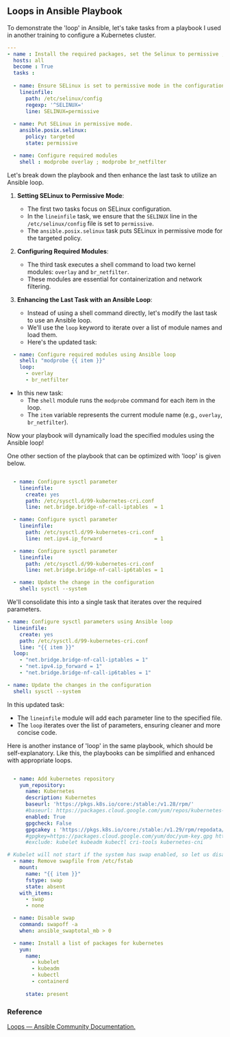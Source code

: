 ## Loops in Ansible Playbook

To demonstrate the 'loop' in Ansible, let's take tasks from a playbook I used in another training to configure a Kubernetes cluster.

```yaml
---
- name : Install the required packages, set the Selinux to permissive , disable the swap etc 
  hosts: all
  become : True
  tasks :
  
  - name: Ensure SELinux is set to permissive mode in the configuration file 
    lineinfile:
      path: /etc/selinux/config
      regexp: '^SELINUX='
      line: SELINUX=permissive
  
  - name: Put SELinux in permissive mode.
    ansible.posix.selinux:
      policy: targeted
      state: permissive

  - name: Configure required modules
    shell : modprobe overlay ; modprobe br_netfilter
```

Let's break down the playbook and then enhance the last task to utilize an Ansible loop.

1. **Setting SELinux to Permissive Mode**:
   - The first two tasks focus on SELinux configuration.
   - In the `lineinfile` task, we ensure that the `SELINUX` line in the `/etc/selinux/config` file is set to `permissive`.
   - The `ansible.posix.selinux` task puts SELinux in permissive mode for the targeted policy.

2. **Configuring Required Modules**:
   - The third task executes a shell command to load two kernel modules: `overlay` and `br_netfilter`.
   - These modules are essential for containerization and network filtering.

3. **Enhancing the Last Task with an Ansible Loop**:
   - Instead of using a shell command directly, let's modify the last task to use an Ansible loop.
   - We'll use the `loop` keyword to iterate over a list of module names and load them.
   - Here's the updated task:

```yaml
  - name: Configure required modules using Ansible loop
    shell: "modprobe {{ item }}"
    loop:
      - overlay
      - br_netfilter
```

   - In this new task:
     - The `shell` module runs the `modprobe` command for each item in the loop.
     - The `item` variable represents the current module name (e.g., `overlay`, `br_netfilter`).

Now your playbook will dynamically load the specified modules using the Ansible loop!

One other section of the playbook that can be optimized with 'loop' is given below.

```yaml

  - name: Configure sysctl parameter 
    lineinfile:
      create: yes
      path: /etc/sysctl.d/99-kubernetes-cri.conf
      line: net.bridge.bridge-nf-call-iptables  = 1

  - name: Configure sysctl parameter 
    lineinfile:
      path: /etc/sysctl.d/99-kubernetes-cri.conf
      line: net.ipv4.ip_forward                 = 1

  - name: Configure sysctl parameter 
    lineinfile:
      path: /etc/sysctl.d/99-kubernetes-cri.conf
      line: net.bridge.bridge-nf-call-ip6tables = 1

  - name: Update the change in the configuration 
    shell: sysctl --system

```

We'll consolidate this into a single task that iterates over the required parameters.

```yaml
- name: Configure sysctl parameters using Ansible loop
  lineinfile:
    create: yes
    path: /etc/sysctl.d/99-kubernetes-cri.conf
    line: "{{ item }}"
  loop:
    - "net.bridge.bridge-nf-call-iptables = 1"
    - "net.ipv4.ip_forward = 1"
    - "net.bridge.bridge-nf-call-ip6tables = 1"

- name: Update the changes in the configuration
  shell: sysctl --system
```

In this updated task:
- The `lineinfile` module will add each parameter line to the specified file.
- The `loop` iterates over the list of parameters, ensuring cleaner and more concise code.

Here is another instance of 'loop' in the same playbook, which should be self-explanatory. Like this, the playbooks can be simplified and enhanced with appropriate loops.

```yaml

  - name: Add kubernetes repository
    yum_repository:
      name: Kubernetes
      description: Kubernetes
      baseurl: 'https://pkgs.k8s.io/core:/stable:/v1.28/rpm/'
      #baseurl: https://packages.cloud.google.com/yum/repos/kubernetes-el7-x86_64
      enabled: True
      gpgcheck: False
      gpgcakey : 'https://pkgs.k8s.io/core:/stable:/v1.29/rpm/repodata/repomd.xml.key'
      #gpgkey=https://packages.cloud.google.com/yum/doc/yum-key.gpg https://packages.cloud.google.com/yum/doc/rpm-package-key.gpg
      #exclude: kubelet kubeadm kubectl cri-tools kubernetes-cni

# Kubelet will not start if the system has swap enabled, so let us disable the swap.
  - name: Remove swapfile from /etc/fstab
    mount:
      name: "{{ item }}"
      fstype: swap
      state: absent
    with_items:
      - swap
      - none

  - name: Disable swap
    command: swapoff -a
    when: ansible_swaptotal_mb > 0  

  - name: Install a list of packages for kubernetes
    yum:
      name:
        - kubelet
        - kubeadm
        - kubectl
        - containerd
         
      state: present
```

### Reference 
[Loops — Ansible Community Documentation.](https://docs.ansible.com/ansible/latest/playbook_guide/playbooks_loops.html.)
